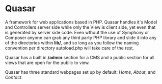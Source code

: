 # Quasar  

A framework for web applications based in PHP. Quasar handles it's Model and Controllers server side while only the View is client side, yet even that is generated by server side code. Even wthout the use of Symphony or Composer anyone can grab any third party PHP library and slide it into any of the directories within **lib/**, and so long as you follow the naming convention per directory autoload.php will take care of the rest.  

Quasar has a built in **/admin** section for a CMS and a public section for all views that are open for the public to view.  

Quasar has three standard webpages set up by default: _Home_, _About_, and _Contact_. 
